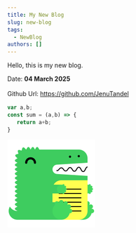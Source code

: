 ```yaml
---
title: My New Blog
slug: new-blog
tags:
  - NewBlog
authors: []
---
```

Hello, this is my new blog.

Date: **04 March 2025**\
\
Github Url: <https://github.com/JenuTandel>

```javascript
var a,b;
const sum = (a,b) => {
   return a+b;
}
```

[](https://github.com/JenuTandel)

[](https://github.com/JenuTandel)

![Docusaurus](static/img/docusaurus.png "Docusaurus Image")
